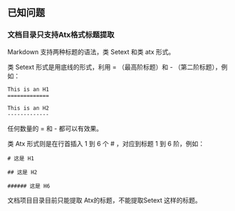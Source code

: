 ## 已知问题

### 文档目录只支持Atx格式标题提取

Markdown 支持两种标题的语法，类 Setext 和类 atx 形式。

类 Setext 形式是用底线的形式，利用 = （最高阶标题）和 - （第二阶标题），例如：

    This is an H1
    =============

    This is an H2
    -------------
任何数量的 = 和 - 都可以有效果。

类 Atx 形式则是在行首插入 1 到 6 个 # ，对应到标题 1 到 6 阶，例如：

    # 这是 H1
    
    ## 这是 H2
    
    ###### 这是 H6

文档项目目录目前只能提取 Atx的标题，不能提取Setext 这样的标题。